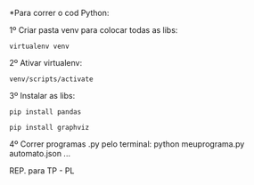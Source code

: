*Para correr o cod Python:

1º Criar pasta venv para colocar todas as libs:
```
virtualenv venv
````

2º Ativar virtualenv:
```
venv/scripts/activate
```

3º Instalar as libs:
```
pip install pandas
```
```
pip install graphviz
```

4º Correr programas .py pelo terminal:
python meuprograma.py automato.json ...

REP. para TP - PL
